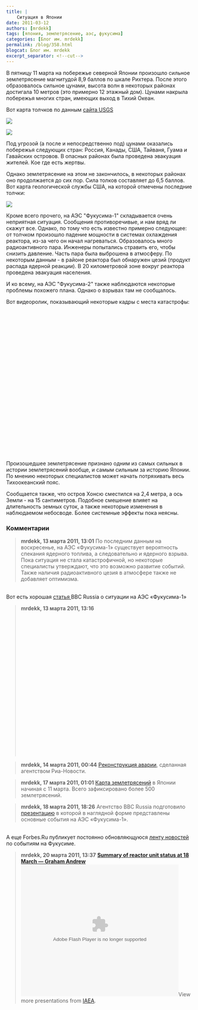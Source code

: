 ```yaml
---
title: |
    Ситуация в Японии
date: 2011-03-12
authors: [mrdekk]
tags: [япония, землетрясение, аэс, фукусима]
categories: [Блог им. mrdekk]
permalink: /blog/358.html
blogcat: Блог им. mrdekk
excerpt_separator: <!--cut-->
---
```


В пятницу 11 марта на побережье северной Японии произошло сильное землетрясение магнитудой 8,9 баллов по шкале Рихтера. После этого образовалось сильное цунами, высота волн в некоторых районах достигала 10 метров (это примерно 12 этажный дом). Цунами накрыла побережья многих стран, имеющих выход в Тихий Океан. 

Вот карта толчков по данным [сайта USGS](http://earthquake.usgs.gov/earthquakes/recenteqsww/Maps/degree10/145_40.php)


![](http://itw66.ru/uploads/images/00/00/01/2011/03/12/89e41a.gif)


![](http://itw66.ru/uploads/images/00/00/01/2011/03/12/9edd82.gif)


Под угрозой (а после и непосредственно под) цунами оказались побережья следующих стран: Россия, Канады, США, Тайваня, Гуама и Гавайских островов. В опасных районах была проведена эвакуация жителей. Кое где есть жертвы.

Однако землетрясение на этом не закончилось, в некоторых районах оно продолжается до сих пор. Сила толков составляет до 6,5 баллов. Вот карта геологической службы США, на которой отмечены последние толчки:


![](http://itw66.ru/uploads/images/00/00/01/2011/03/12/03b45d.jpg)


Кроме всего прочего, на АЭС "Фукусима-1" складывается очень неприятная ситуация. Сообщения противоречивые, и нам вряд ли скажут все. Однако, по тому что есть известно примерно следующее: от толчком произошло падение мощности в системах охлаждения реактора, из-за чего он начал нагреваться. Образовалось много радиоактивного пара. Инженеры попытались стравить его, чтобы снизить давление. Часть пара была выброшена в атмосферу. По некоторым данным - в районе реактора был обнаружен цезий (продукт распада ядерной реакции). В 20 километровой зоне вокруг реактора проведена эвакуация населения. 

И ко всему, на АЭС "Фукусима-2" также наблюдаются некоторые проблемы похожего плана. Однако о взрывах там не сообщалось.

Вот видеоролик, показывающий некоторые кадры с места катастрофы:

<object width="640" height="390"><param name="movie" value="http://www.youtube.com/v/w3AdFjklR50&hl=ru_RU&feature=player_embedded&version=3"></param><param name="allowFullScreen" value="true"></param><param name="allowScriptAccess" value="always"></param><embed src="http://www.youtube.com/v/w3AdFjklR50&hl=ru_RU&feature=player_embedded&version=3" type="application/x-shockwave-flash" allowfullscreen="true" allowScriptAccess="always" width="640" height="390"></embed></object>

Произошедшее землетрясение признано одним из самых сильных в истории землетрясений вообще, и самым сильным за историю Японии. По мнению некоторых специалистов может начать потряхивать весь Тихоокеанский пояс.

Сообщается также, что остров Хонсю сместился на 2,4 метра, а ось Земли - на 15 сантиметров. Подобное смешение влияет на длительность земных суток, а также некоторые изменения в наблюдаемом небосводе. Более системные эффекты пока неясны.

### Комментарии

> **mrdekk, 13 марта 2011, 13:01**
> По последним данным на воскресенье, на АЭС «Фукусима-1» существует вероятность спекания ядерного топлива, а следовательно и ядерного взрыва. Пока ситуация не стала катастрофичной, но некоторые специалисты утверждают, что это возможно развитие событий. Также наличия радиоактивного цезия в атмосфере также не добавляет оптимизма.<br/>
<br/>
Вот есть хорошая <a href="http://www.bbc.co.uk/russian/science/2011/03/110312_fukushima_analysis.shtml" rel="nofollow">статья </a>BBC Russia о ситуации на АЭС «Фукусима-1»

> **mrdekk, 13 марта 2011, 13:16**
> <object><param name="wmode" value="opaque"></param><param name="movie" value="http://www.youtube.com/v/_0Lyf4YU5lI?version=3"></param><param name="allowFullScreen" value="true"></param><param name="allowScriptAccess" value="always"></param><embed src="http://www.youtube.com/v/_0Lyf4YU5lI?version=3" type="application/x-shockwave-flash" allowfullscreen="true" allowscriptaccess="always" width="640" height="390" wmode="opaque"></embed></object>

> **mrdekk, 14 марта 2011, 00:44**
> <a href="http://www.rian.ru/infografika/20110313/352140155.html" rel="nofollow">Реконструкция аварии</a>, сделанная агентством Риа-Новости.

> **mrdekk, 17 марта 2011, 01:01**
> <a href="http://www.japanquakemap.com/" rel="nofollow">Карта землетрясений</a> в Японии начиная с 11 марта. Всего зафиксировано более 500 землетрясений.

> **mrdekk, 18 марта 2011, 18:26**
> Агентство BBC Russia подготовило <a href="http://www.bbc.co.uk/russian/international/2011/03/110317_ssi_fukusima_what_wrong.shtml" rel="nofollow">презентацию</a> в которой в наглядной форме представлены основные события на АЭС «Фукусима-1».<br/>
<br/>
А еще Forbes.Ru публикует постоянно обновляющуюся <a href="http://www.forbes.ru/ekonomika/lyudi/64830-yaponiya-fukusima-hod-sobytii" rel="nofollow">ленту новостей</a> по событиям на Фукусиме.

> **mrdekk, 20 марта 2011, 13:37**
> <strong><a href="http://www.slideshare.net/iaea/summary-of-reactor-unit-status-at-18-march-graham-andrew" title="Summary of reactor unit status at 18 March - Graham Andrew" rel="nofollow">Summary of reactor unit status at 18 March — Graham Andrew</a></strong><object width="425" height="355"><param name="wmode" value="opaque"></param><param name="movie" value="http://static.slidesharecdn.com/swf/ssplayer2.swf?doc=summaryofreactorunitstatusat18-march-11-00utc-sfpstable-110318124159-phpapp01&amp;stripped_title=summary-of-reactor-unit-status-at-18-march-graham-andrew&amp;userName=iaea"></param><param name="allowFullScreen" value="true"></param><param name="allowScriptAccess" value="always"></param><embed src="http://static.slidesharecdn.com/swf/ssplayer2.swf?doc=summaryofreactorunitstatusat18-march-11-00utc-sfpstable-110318124159-phpapp01&stripped_title=summary-of-reactor-unit-status-at-18-march-graham-andrew&userName=iaea" type="application/x-shockwave-flash" allowscriptaccess="always" allowfullscreen="true" width="425" height="355" wmode="opaque"></embed></object>View more presentations from <a href="http://www.slideshare.net/iaea" rel="nofollow">IAEA</a>.
